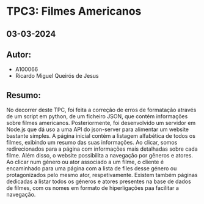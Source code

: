 # TPC3: Filmes Americanos
## 03-03-2024

## Autor:
- A100066
- Ricardo Miguel Queirós de Jesus

## Resumo:

No decorrer deste TPC, foi feita a correção de erros de formatação através de um script em python, de um ficheiro JSON, que contém informações sobre filmes americanos. Posteriormente, foi desenvolvido um servidor em Node.js que dá uso a uma API do json-server para alimentar um website bastante simples. A página inicial contém a listagem alfabética de todos os filmes, exibindo um resumo das suas informações. Ao clicar, somos redirecionados para a página com informações mais detalhadas sobre cada filme.
Além disso, o website possibilita a navegação por gêneros e atores. Ao clicar num género ou ator associado a um filme, o cliente é encaminhado para uma página com a lista de files desse género ou protagonizados pelo mesmo ator, respetivamente. Existem também páginas dedicadas a listar todos os géneros e atores presentes na base de dados de filmes, com os nomes em formato de hiperligações paa facilitar a navegação.
